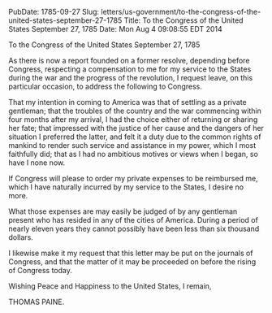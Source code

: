 PubDate: 1785-09-27
Slug: letters/us-government/to-the-congress-of-the-united-states-september-27-1785
Title: To the Congress of the United States  September 27, 1785
Date: Mon Aug  4 09:08:55 EDT 2014

   To the Congress of the United States  September 27, 1785

   As there is now a report founded on a former resolve, depending before
   Congress, respecting a compensation to me for my service to the States
   during the war and the progress of the revolution, I request leave, on
   this particular occasion, to address the following to Congress.

   That my intention in coming to America was that of settling as a private
   gentleman; that the troubles of the country and the war commencing within
   four months after my arrival, I had the choice either of returning or
   sharing her fate; that impressed with the justice of her cause and the
   dangers of her situation I preferred the latter, and felt it a duty due to
   the common rights of mankind to render such service and assistance in my
   power, which I most faithfully did; that as I had no ambitious motives or
   views when I began, so have I none now.

   If Congress will please to order my private expenses to be reimbursed me,
   which I have naturally incurred by my service to the States, I desire no
   more.

   What those expenses are may easily be judged of by any gentleman present
   who has resided in any of the cities of America. During a period of nearly
   eleven years they cannot possibly have been less than six thousand
   dollars.

   I likewise make it my request that this letter may be put on the journals
   of Congress, and that the matter of it may be proceeded on before the
   rising of Congress today.

   Wishing Peace and Happiness to the United States, I remain,

   THOMAS PAINE.


